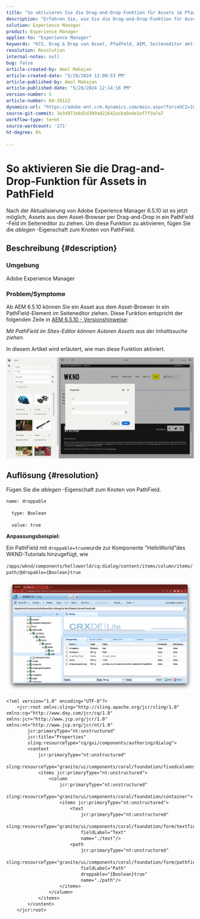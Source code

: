 ```yaml
---
title: "So aktivieren Sie die Drag-and-Drop-Funktion für Assets im Pfadfeld"
description: "Erfahren Sie, wie Sie die Drag-and-Drop-Funktion für Assets im Pfadfeld des Seiteneditors aktivieren."
solution: Experience Manager
product: Experience Manager
applies-to: "Experience Manager"
keywords: "KCS, Drag & Drop von Asset, Pfadfeld, AEM, Seiteneditor aktivieren"
resolution: Resolution
internal-notes: null
bug: false
article-created-by: Amol Mahajan
article-created-date: "5/28/2024 12:08:53 PM"
article-published-by: Amol Mahajan
article-published-date: "5/28/2024 12:14:16 PM"
version-number: 5
article-number: KA-20122
dynamics-url: "https://adobe-ent.crm.dynamics.com/main.aspx?forceUCI=1&pagetype=entityrecord&etn=knowledgearticle&id=c9dc6c09-eb1c-ef11-840a-6045bd06fa9d"
source-git-commit: 3e3d973ebd1d309ad22642acba9a4e1ef7f3a7a7
workflow-type: tm+mt
source-wordcount: '171'
ht-degree: 8%

---
```


# So aktivieren Sie die Drag-and-Drop-Funktion für Assets in PathField


Nach der Aktualisierung von Adobe Experience Manager 6.5.10 ist es jetzt möglich, Assets aus dem Asset-Browser per Drag-and-Drop in ein PathField -Feld im Seiteneditor zu ziehen. Um diese Funktion zu aktivieren, fügen Sie die *ablegen* -Eigenschaft zum Knoten von PathField.

## Beschreibung {#description}


### Umgebung

Adobe Experience Manager

### Problem/Symptome

Ab AEM 6.5.10 können Sie ein Asset aus dem Asset-Browser in ein PathField-Element im Seiteneditor ziehen. Diese Funktion entspricht der folgenden Zeile in [AEM 6.5.10 - Versionshinweise](https://experienceleague.adobe.com/docs/experience-manager-65/content/release-notes/service-pack/6-5-10.html?lang=en):

*Mit PathField im Sites-Editor können Autoren Assets aus der Inhaltssuche ziehen.*

In diesem Artikel wird erläutert, wie man diese Funktion aktiviert.

![](assets/___d4dc6c09-eb1c-ef11-840a-6045bd06fa9d___.gif)


## Auflösung {#resolution}


Fügen Sie die *ablegen* -Eigenschaft zum Knoten von PathField.


```
name: droppable

  type: Boolean

  value: true
```


<b>Anpassungsbeispiel:</b>

Ein PathField mit `droppable=true`wurde zur Komponente &quot;HelloWorld&quot;des WKND-Tutorials hinzugefügt, wie

`/apps/wknd/components/helloworld/cq:dialog/content/items/column/items/path/@dropable={Boolean}true`

![](assets/6106400f-2b07-ed11-82e4-00224808e483.png)


```
<?xml version="1.0" encoding="UTF-8"?>
    <jcr:root xmlns:sling="http://sling.apache.org/jcr/sling/1.0" xmlns:cq="http://www.day.com/jcr/cq/1.0" xmlns:jcr="http://www.jcp.org/jcr/1.0" xmlns:nt="http://www.jcp.org/jcr/nt/1.0"
        jcr:primaryType="nt:unstructured"
        jcr:title="Properties"
        sling:resourceType="cq/gui/components/authoring/dialog">
        <content
            jcr:primaryType="nt:unstructured"
            sling:resourceType="granite/ui/components/coral/foundation/fixedcolumns">
            <items jcr:primaryType="nt:unstructured">
                <column
                    jcr:primaryType="nt:unstructured"
                    sling:resourceType="granite/ui/components/coral/foundation/container">
                    <items jcr:primaryType="nt:unstructured">
                        <text
                            jcr:primaryType="nt:unstructured"
                            sling:resourceType="granite/ui/components/coral/foundation/form/textfield"
                            fieldLabel="Text"
                            name="./text"/>
                        <path
                            jcr:primaryType="nt:unstructured"
                            sling:resourceType="granite/ui/components/coral/foundation/form/pathfield"
                            fieldLabel="Path"
                            droppable="{Boolean}true"
                            name="./path"/>
                    </items>
                </column>
            </items>
        </content>
    </jcr:root>
```

